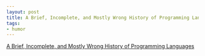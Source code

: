 ```yaml
---
layout: post
title: A Brief, Incomplete, and Mostly Wrong History of Programming Languages
tags:
- humor
---
```


[A Brief, Incomplete, and Mostly Wrong History of Programming Languages](http://james-iry.blogspot.com/2009/05/brief-incomplete-and-mostly-wrong.html)
